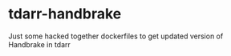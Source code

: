 # tdarr-handbrake
Just some hacked together dockerfiles to get updated version of Handbrake in tdarr
